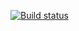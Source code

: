 [![Build status](https://ci.appveyor.com/api/projects/status/8tlv3hxrp3kpiv2w?svg=true)](https://ci.appveyor.com/project/holllygun/classes-methods)